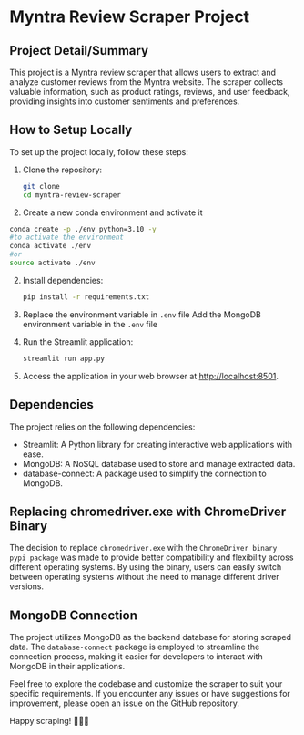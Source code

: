 # Myntra Review Scraper Project

## Project Detail/Summary

This project is a Myntra review scraper that allows users to extract and analyze customer reviews from the Myntra website. The scraper collects valuable information, such as product ratings, reviews, and user feedback, providing insights into customer sentiments and preferences.

## How to Setup Locally

To set up the project locally, follow these steps:

1. Clone the repository:
   ```bash
   git clone 
   cd myntra-review-scraper
   ```

2. Create a new conda environment and activate it
```bash
conda create -p ./env python=3.10 -y
#to activate the environment
conda activate ./env 
#or 
source activate ./env
```

2. Install dependencies:
   ```bash
   pip install -r requirements.txt
   ```

3. Replace the environment variable in `.env` file
    Add the MongoDB environment variable in the `.env` file

4. Run the Streamlit application:
   ```bash
   streamlit run app.py
   ```

5. Access the application in your web browser at [http://localhost:8501](http://localhost:8501).

## Dependencies

The project relies on the following dependencies:

- Streamlit: A Python library for creating interactive web applications with ease.
- MongoDB: A NoSQL database used to store and manage extracted data.
- database-connect: A package used to simplify the connection to MongoDB.

## Replacing chromedriver.exe with ChromeDriver Binary

The decision to replace `chromedriver.exe` with the `ChromeDriver binary pypi package` was made to provide better compatibility and flexibility across different operating systems. By using the binary, users can easily switch between operating systems without the need to manage different driver versions.

## MongoDB Connection

The project utilizes MongoDB as the backend database for storing scraped data. The `database-connect` package is employed to streamline the connection process, making it easier for developers to interact with MongoDB in their applications.

Feel free to explore the codebase and customize the scraper to suit your specific requirements. If you encounter any issues or have suggestions for improvement, please open an issue on the GitHub repository.

Happy scraping! 🕵️‍♂️🚀

